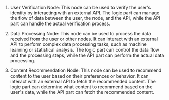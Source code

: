 1. User Verification Node: This node can be used to verify the user's identity by interacting with an external API. The logic part can manage the flow of data between the user, the node, and the API, while the API part can handle the actual verification process.

2. Data Processing Node: This node can be used to process the data received from the user or other nodes. It can interact with an external API to perform complex data processing tasks, such as machine learning or statistical analysis. The logic part can control the data flow and the processing steps, while the API part can perform the actual data processing.

3. Content Recommendation Node: This node can be used to recommend content to the user based on their preferences or behavior. It can interact with an external API to fetch the recommended content. The logic part can determine what content to recommend based on the user's data, while the API part can fetch the recommended content.